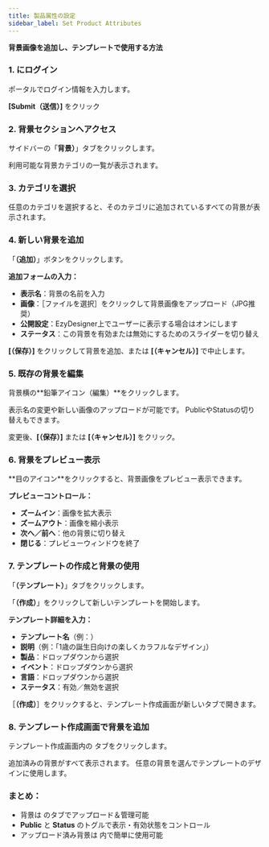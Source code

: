 ```yaml
---
title: 製品属性の設定
sidebar_label: Set Product Attributes
---
```

**背景画像を追加し、テンプレートで使用する方法**

### **1. にログイン**

ポータルでログイン情報を入力します。

**\[Submit（送信）]** をクリック

### **2. 背景セクションへアクセス**

サイドバーの「**背景）**」タブをクリックします。

利用可能な背景カテゴリの一覧が表示されます。

### **3. カテゴリを選択**

任意のカテゴリを選択すると、そのカテゴリに追加されているすべての背景が表示されます。

### **4. 新しい背景を追加**

「**（追加）**」ボタンをクリックします。

**追加フォームの入力：**

* **表示名**：背景の名前を入力
* **画像**：［ファイルを選択］をクリックして背景画像をアップロード（JPG推奨）
* **公開設定**：EzyDesigner上でユーザーに表示する場合はオンにします
* **ステータス**：この背景を有効または無効にするためのスライダーを切り替え

**\[（保存）]** をクリックして背景を追加、または **\[（キャンセル）]** で中止します。

### **5. 既存の背景を編集**

背景横の\*\*鉛筆アイコン（編集）\*\*をクリックします。

表示名の変更や新しい画像のアップロードが可能です。
 PublicやStatusの切り替えもできます。

変更後、**\[（保存）]** または **\[（キャンセル）]** をクリック。

### **6. 背景をプレビュー表示**

\*\*目のアイコン\*\*をクリックすると、背景画像をプレビュー表示できます。

**プレビューコントロール：**

* **ズームイン**：画像を拡大表示
* **ズームアウト**：画像を縮小表示
* **次へ／前へ**：他の背景に切り替え
* **閉じる**：プレビューウィンドウを終了

### **7. テンプレートの作成と背景の使用**

「**（テンプレート）**」タブをクリックします。

「**（作成）**」をクリックして新しいテンプレートを開始します。

**テンプレート詳細を入力：**

* **テンプレート名**（例：）
* **説明**（例：「1歳の誕生日向けの楽しくカラフルなデザイン」）
* **製品**：ドロップダウンから選択
* **イベント**：ドロップダウンから選択
* **言語**：ドロップダウンから選択
* **ステータス**：有効／無効を選択

［**（作成）**］をクリックすると、テンプレート作成画面が新しいタブで開きます。

### **8. テンプレート作成画面で背景を追加**

テンプレート作成画面内の タブをクリックします。

追加済みの背景がすべて表示されます。
 任意の背景を選んでテンプレートのデザインに使用します。

### **まとめ：**

* 背景は のタブでアップロード＆管理可能
* **Public** と **Status** のトグルで表示・有効状態をコントロール
* アップロード済み背景は  内で簡単に使用可能
